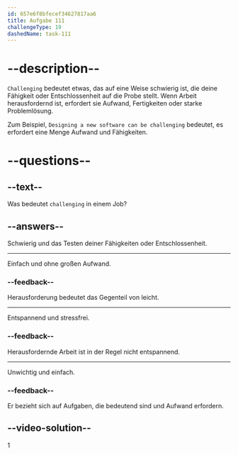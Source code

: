 ```yaml
---
id: 657e6f8bfecef34627817aa6
title: Aufgabe 111
challengeType: 19
dashedName: task-111
---
```


# --description--

`Challenging` bedeutet etwas, das auf eine Weise schwierig ist, die deine Fähigkeit oder Entschlossenheit auf die Probe stellt. Wenn Arbeit herausfordernd ist, erfordert sie Aufwand, Fertigkeiten oder starke Problemlösung.

Zum Beispiel, `Designing a new software can be challenging` bedeutet, es erfordert eine Menge Aufwand und Fähigkeiten.


# --questions--

## --text--

Was bedeutet `challenging` in einem Job?

## --answers--

Schwierig und das Testen deiner Fähigkeiten oder Entschlossenheit.

---

Einfach und ohne großen Aufwand.

### --feedback--

Herausforderung bedeutet das Gegenteil von leicht.

---

Entspannend und stressfrei.

### --feedback--

Herausfordernde Arbeit ist in der Regel nicht entspannend.

---

Unwichtig und einfach.

### --feedback--

Er bezieht sich auf Aufgaben, die bedeutend sind und Aufwand erfordern.

## --video-solution--

1
